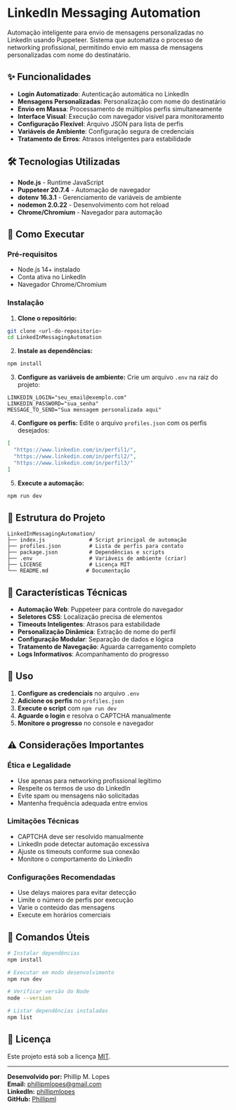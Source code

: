 # LinkedIn Messaging Automation

Automação inteligente para envio de mensagens personalizadas no LinkedIn usando Puppeteer. Sistema que automatiza o processo de networking profissional, permitindo envio em massa de mensagens personalizadas com nome do destinatário.

## ✨ Funcionalidades

- **Login Automatizado**: Autenticação automática no LinkedIn
- **Mensagens Personalizadas**: Personalização com nome do destinatário
- **Envio em Massa**: Processamento de múltiplos perfis simultaneamente
- **Interface Visual**: Execução com navegador visível para monitoramento
- **Configuração Flexível**: Arquivo JSON para lista de perfis
- **Variáveis de Ambiente**: Configuração segura de credenciais
- **Tratamento de Erros**: Atrasos inteligentes para estabilidade

## 🛠️ Tecnologias Utilizadas

- **Node.js** - Runtime JavaScript
- **Puppeteer 20.7.4** - Automação de navegador
- **dotenv 16.3.1** - Gerenciamento de variáveis de ambiente
- **nodemon 2.0.22** - Desenvolvimento com hot reload
- **Chrome/Chromium** - Navegador para automação

## 🚀 Como Executar

### Pré-requisitos

- Node.js 14+ instalado
- Conta ativa no LinkedIn
- Navegador Chrome/Chromium

### Instalação

1. **Clone o repositório:**
```bash
git clone <url-do-repositorio>
cd LinkedInMessagingAutomation
```

2. **Instale as dependências:**
```bash
npm install
```

3. **Configure as variáveis de ambiente:**
Crie um arquivo `.env` na raiz do projeto:
```env
LINKEDIN_LOGIN="seu_email@exemplo.com"
LINKEDIN_PASSWORD="sua_senha"
MESSAGE_TO_SEND="Sua mensagem personalizada aqui"
```

4. **Configure os perfis:**
Edite o arquivo `profiles.json` com os perfis desejados:
```json
[
  "https://www.linkedin.com/in/perfil1/",
  "https://www.linkedin.com/in/perfil2/",
  "https://www.linkedin.com/in/perfil3/"
]
```

5. **Execute a automação:**
```bash
npm run dev
```

## 📁 Estrutura do Projeto

```
LinkedInMessagingAutomation/
├── index.js              # Script principal de automação
├── profiles.json         # Lista de perfis para contato
├── package.json          # Dependências e scripts
├── .env                  # Variáveis de ambiente (criar)
├── LICENSE               # Licença MIT
└── README.md            # Documentação
```

## 🎯 Características Técnicas

- **Automação Web**: Puppeteer para controle do navegador
- **Seletores CSS**: Localização precisa de elementos
- **Timeouts Inteligentes**: Atrasos para estabilidade
- **Personalização Dinâmica**: Extração de nome do perfil
- **Configuração Modular**: Separação de dados e lógica
- **Tratamento de Navegação**: Aguarda carregamento completo
- **Logs Informativos**: Acompanhamento do progresso

## 📝 Uso

1. **Configure as credenciais** no arquivo `.env`
2. **Adicione os perfis** no `profiles.json`
3. **Execute o script** com `npm run dev`
4. **Aguarde o login** e resolva o CAPTCHA manualmente
5. **Monitore o progresso** no console e navegador

## ⚠️ Considerações Importantes

### **Ética e Legalidade**
- Use apenas para networking profissional legítimo
- Respeite os termos de uso do LinkedIn
- Evite spam ou mensagens não solicitadas
- Mantenha frequência adequada entre envios

### **Limitações Técnicas**
- CAPTCHA deve ser resolvido manualmente
- LinkedIn pode detectar automação excessiva
- Ajuste os timeouts conforme sua conexão
- Monitore o comportamento do LinkedIn

### **Configurações Recomendadas**
- Use delays maiores para evitar detecção
- Limite o número de perfis por execução
- Varie o conteúdo das mensagens
- Execute em horários comerciais

## 🔧 Comandos Úteis

```bash
# Instalar dependências
npm install

# Executar em modo desenvolvimento
npm run dev

# Verificar versão do Node
node --version

# Listar dependências instaladas
npm list
```

## 📄 Licença

Este projeto está sob a licença [MIT](LICENSE).

---

**Desenvolvido por:** Phillip M. Lopes  
**Email:** phillipmlopes@gmail.com  
**LinkedIn:** [phillipmlopes](https://www.linkedin.com/in/phillipmlopes/)  
**GitHub:** [Phillipml](https://github.com/Phillipml)
